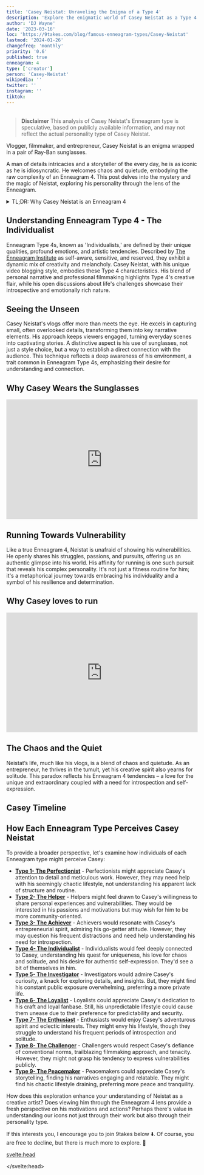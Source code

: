 ```yaml
---
title: 'Casey Neistat: Unraveling the Enigma of a Type 4'
description: 'Explore the enigmatic world of Casey Neistat as a Type 4. Dive into his creative spirit and emotional depth in our latest analysis'
author: 'DJ Wayne'
date: '2023-03-16'
loc: 'https://9takes.com/blog/famous-enneagram-types/Casey-Neistat'
lastmod: '2024-01-26'
changefreq: 'monthly'
priority: '0.6'
published: true
enneagram: 4
type: ['creator']
person: 'Casey-Neistat'
wikipedia: ''
twitter: ''
instagram: ''
tiktok:
---
```


<script>
	import  PopCard  from "../../../lib/components/atoms/PopCard.svelte";
	import Timeline from "../../../lib/components/molecules/Timeline.svelte";
</script>

<!-- <div
	style="display: flex;
    justify-content: center;
    margin: 1rem 0;
	"
>
<img src="/casey-neistat2.svg" />
</div> -->

<div
  style="display: flex;
    justify-content: center;
    margin: 1rem 0;
  "
>
  <PopCard
    image={`/types/4s/${'Casey-Neistat'}.webp`}
    showIcon={false}
    enneagramType="4"
    displayText="Casey Neistat"
    subtext=""
    text=""
  />
</div>

> **Disclaimer** This analysis of Casey Neistat's Enneagram type is speculative, based on publicly available information, and may not reflect the actual personality type of Casey Neistat.

<p class="firstLetter">Vlogger, filmmaker, and entrepreneur, Casey Neistat is an enigma wrapped in a pair of Ray-Ban sunglasses.</p>

A man of details intricacies and a storyteller of the every day, he is as iconic as he is idiosyncratic. He welcomes chaos and quietude, embodying the raw complexity of an Enneagram 4. This post delves into the mystery and the magic of Neistat, exploring his personality through the lens of the Enneagram.

<details>
<summary class="accordion">TL;DR: Why Casey Neistat is an Enneagram 4</summary>
<div class="panel">
<ul>
<li><b>Casey Neistat, an Iconic Enneagram 4:</b> Renowned vlogger Casey Neistat's distinct style is synonymous with the traits of an Enneagram 4. His meticulous attention to detail in his video narratives and his idiosyncratic way of connecting with his audience via his signature sunglasses reflect the individualistic, expressive nature of a Type 4 personality.
</li>
<li>
<b>The Inner World of Neistat:</b> Casey's world teems with a blend of chaos and quietude, reflecting his Enneagram 4 traits. The fine balance he strikes between his entrepreneurial hustle and his craving for solitude speaks volumes about his complex internal landscape, characterized by a constant quest for meaning, introspection, and authenticity.
</li>
<li>
<b>Facing Controversy with Vulnerability:</b> Neistat's fearlessness in showing his vulnerabilities can sometimes stir controversy. Yet, his openness aligns with the core fear of an Enneagram 4 — the fear of having no identity or significance. Even in the face of criticism, his unabashed authenticity mirrors the Enneagram 4's journey towards self-acceptance and understanding.
</li>
<li>
<b>Core Motivation:</b> At his core, Casey's motivation lies in his quest for uniqueness and identity, a significant trait of the Enneagram 4. This driving force is evident in all his pursuits, from his passion for running to his unique approach to storytelling. All his actions trace back to his desire for self-expression and individuality, making him an embodiment of an Enneagram 4.
</li>
</ul>
  </div>
</details>

## Understanding Enneagram Type 4 - The Individualist

Enneagram Type 4s, known as 'Individualists,' are defined by their unique qualities, profound emotions, and artistic tendencies. Described by <a href="https://www.enneagraminstitute.com/type-4">The Enneagram Institute</a> as self-aware, sensitive, and reserved, they exhibit a dynamic mix of creativity and melancholy. Casey Neistat, with his unique video blogging style, embodies these Type 4 characteristics. His blend of personal narrative and professional filmmaking highlights Type 4's creative flair, while his open discussions about life's challenges showcase their introspective and emotionally rich nature.

## Seeing the Unseen

Casey Neistat's vlogs offer more than meets the eye. He excels in capturing small, often overlooked details, transforming them into key narrative elements. His approach keeps viewers engaged, turning everyday scenes into captivating stories. A distinctive aspect is his use of sunglasses, not just a style choice, but a way to establish a direct connection with the audience. This technique reflects a deep awareness of his environment, a trait common in Enneagram Type 4s, emphasizing their desire for understanding and connection.

## Why Casey Wears the Sunglasses

<div class="iframe-container">
<!-- https://youtu.be/xFbJoXJBIIA?t=409 -->
<iframe width="100%" height="315" src="https://www.youtube.com/embed/xFbJoXJBIIA" title="YouTube video player" frameborder="0" allow="accelerometer; autoplay; clipboard-write; encrypted-media; gyroscope; picture-in-picture; web-share" allowfullscreen></iframe>
</div>

## Running Towards Vulnerability

Like a true Enneagram 4, Neistat is unafraid of showing his vulnerabilities. He openly shares his struggles, passions, and pursuits, offering us an authentic glimpse into his world. His affinity for running is one such pursuit that reveals his complex personality. It's not just a fitness routine for him; it's a metaphorical journey towards embracing his individuality and a symbol of his resilience and determination.

## Why Casey loves to run

<div class="iframe-container">
<iframe width="100%" height="315" src="https://www.youtube.com/embed/8-M7WA1qX1g" title="YouTube video player" frameborder="0" allow="accelerometer; autoplay; clipboard-write; encrypted-media; gyroscope; picture-in-picture; web-share" allowfullscreen></iframe>
</div>

<!-- [**Casey loves to run**](https://youtu.be/8-M7WA1qX1g?t=290).  -->

## The Chaos and the Quiet

Neistat’s life, much like his vlogs, is a blend of chaos and quietude. As an entrepreneur, he thrives in the tumult, yet his creative spirit also yearns for solitude. This paradox reflects his Enneagram 4 tendencies – a love for the unique and extraordinary coupled with a need for introspection and self-expression.

## Casey Timeline

<div>
<Timeline timeline={[
{
        date: "2001",
        title: "Beginning of a Filmmaking Journey",
        description: "Casey and his brother Van Neistat started their careers in filmmaking. They began by creating a short film series that drew attention to their unique storytelling style."
    },
    {
        date: "2003",
        title: "iPod's Dirty Secret",
        description: "The Neistat Brothers produced a controversial video, 'iPod's Dirty Secret,' criticizing Apple's lack of a battery replacement program for their iPod product. The video quickly went viral, marking one of their first major public recognitions."
    },
    {
        date: "2004",
        title: "Collaboration with Tom Sachs",
        description: "Casey started working with the renowned artist Tom Sachs, furthering his skills and reputation in the creative industry."
    },
    {
        date: "2006",
        title: "Creation of The Neistat Brothers HBO Series",
        description: "Casey and Van created an HBO series, 'The Neistat Brothers,' showcasing their unique style of filmmaking and storytelling."
    },
    {
        date: "2010",
        title: "The Neistat Brothers Series Airing on HBO",
        description: "Their series was officially aired on HBO, further establishing their presence in mainstream media."
    },
    {
        date: "2015",
        title: "Start of YouTube Vlogging Career",
        description: "Casey began a daily vlog on YouTube, where he shared insights into his life, work, and adventures. His distinct style quickly garnered millions of followers."
    },
    {
        date: "2016",
        title: "Co-Founding Beme",
        description: "Casey co-founded a social media company named Beme, aiming to offer a platform for users to share unedited 8-second videos, promoting authenticity in social media."
    },
    {
        date: "2017",
        title: "Acquisition of Beme by CNN",
        description: "Beme was acquired by CNN, further testifying to the innovative vision Casey brought to the digital and social media landscape."
    },
    {
        date: "2018",
        title: "End of Daily Vlogging and Beginning of 368",
        description: "Casey decided to stop his daily vlog and started a new initiative called 368 - a creative space for creators in New York to collaborate and innovate."
    },
    {
        date: "2020",
        title: "Relocation to Los Angeles",
        description: "Casey moved to Los Angeles and continued creating and sharing content on YouTube, ensuring his connection with fans remained strong while exploring new opportunities in LA's vibrant creative scene."
    }
]}
/>
</div>

## How Each Enneagram Type Perceives Casey Neistat

To provide a broader perspective, let's examine how individuals of each Enneagram type might perceive Casey:

- **[Type 1- The Perfectionist](/blog/enneagram/enneagram-type-1)** - Perfectionists might appreciate Casey's attention to detail and meticulous work. However, they may need help with his seemingly chaotic lifestyle, not understanding his apparent lack of structure and routine.
- **[Type 2- The Helper](/blog/enneagram/enneagram-type-2)** - Helpers might feel drawn to Casey's willingness to share personal experiences and vulnerabilities. They would be interested in his passions and motivations but may wish for him to be more community-oriented.
- **[Type 3- The Achiever](/blog/enneagram/enneagram-type-3)** - Achievers would resonate with Casey's entrepreneurial spirit, admiring his go-getter attitude. However, they may question his frequent distractions and need help understanding his need for introspection.
- **[Type 4- The Individualist](/blog/enneagram/enneagram-type-4)** - Individualists would feel deeply connected to Casey, understanding his quest for uniqueness, his love for chaos and solitude, and his desire for authentic self-expression. They'd see a bit of themselves in him.
- **[Type 5- The Investigator](/blog/enneagram/enneagram-type-5)** - Investigators would admire Casey's curiosity, a knack for exploring details, and insights. But, they might find his constant public exposure overwhelming, preferring a more private life.
- **[Type 6- The Loyalist](/blog/enneagram/enneagram-type-6)** - Loyalists could appreciate Casey's dedication to his craft and loyal fanbase. Still, his unpredictable lifestyle could cause them unease due to their preference for predictability and security.
- **[Type 7- The Enthusiast](/blog/enneagram/enneagram-type-7)** - Enthusiasts would enjoy Casey's adventurous spirit and eclectic interests. They might envy his lifestyle, though they struggle to understand his frequent periods of introspection and solitude.
- **[Type 8- The Challenger](/blog/enneagram/enneagram-type-8)** - Challengers would respect Casey's defiance of conventional norms, trailblazing filmmaking approach, and tenacity. However, they might not grasp his tendency to express vulnerabilities publicly.
- **[Type 9- The Peacemaker](/blog/enneagram/enneagram-type-9)** - Peacemakers could appreciate Casey's storytelling, finding his narratives engaging and relatable. They might find his chaotic lifestyle draining, preferring more peace and tranquility.

How does this exploration enhance your understanding of Neistat as a creative artist? Does viewing him through the Enneagram 4 lens provide a fresh perspective on his motivations and actions? Perhaps there's value in understanding our icons not just through their work but also through their personality type.

If this interests you, I encourage you to join 9takes below ⬇️. Of course, you are free to decline, but there is much more to explore. 🚀

<svelte:head>

<script type="application/ld+json">
  {
  "@context": "http://schema.org",
  "@graph": [
    {
      "@type": "Article",
      "articleBody": "This article delves into the Enneagram Type 4 personality traits of Casey Neistat. Noted for his unique storytelling, attention to detail, and readiness to expose vulnerabilities, Casey portrays the characteristics of a Type 4 individual. The article explores various elements of Casey's life and vlogging style, embodying his Type 4 personality, including his love for running, his iconic glasses, and how he manages the chaos of his life.",
      "creator": {
        "@type": "Person",
        "name": "DJ Wayne",
        "sameAs": ["https://www.instagram.com/djwayne3/", "https://www.youtube.com/@djwayne3", "https://www.linkedin.com/in/davidtwayne/", "https://twitter.com/djwayne3"
        ]
      },
      "author": {
        "@type": "Person",
        "name": "DJ Wayne",
        "sameAs": ["https://www.instagram.com/djwayne3/", "https://www.youtube.com/@djwayne3", "https://www.linkedin.com/in/davidtwayne/", "https://twitter.com/djwayne3"
        ]
      },
      "dateModified": {
        "@type": "Date",
        "@value": "2024-01-26"
      },
      "datePublished": {
        "@type": "Date",
        "@value": "2023-07-02"
      },
      "description": "This blog post uncovers why Casey Neistat may be an Enneagram Type 4. It emphasizes his personality traits, inner world, controversies, motivations, and how these elements might correlate with the core features of Type 4.",
      "headline": "Inside Casey Neistat: A Look Into His Enneagram Type 4 Personality",
      "image": {
        "@type": "ImageObject",
        "height": 900,
        "url": "https://9takes.com/types/4s/Casey-Neistat.webp",
        "width": 900
      },
      "mainEntityOfPage": {
        "@id": "https://9takes.com/blog/famous-enneagram-types/Casey-Neistat",
        "@type": "WebPage"
      },
      "mentions": {
        "@type": "Person",
        "name": "Casey Neistat",
        "sameAs": ["https://en.wikipedia.org/wiki/Casey_Neistat", "https://twitter.com/Casey", "https://www.instagram.com/caseyneistat/", "https://www.youtube.com/user/caseyneistat"]
      },
      "publisher": {
        "@type": "Organization",
        "sameAs": ["https://www.instagram.com/9takesdotcom/", "https://twitter.com/9takesdotcom"],
        "logo": {
          "@type": "ImageObject",
          "url": "https://9takes.com/brand/darkRubix.png"
        },
        "name": "9takes"
      }
    },
    {
      "@type": "FAQPage",
      "mainEntity": [
        {
          "@type": "Question",
          "acceptedAnswer": {
            "@type": "Answer",
            "text": "Casey Neistat exhibits many traits associated with Enneagram Type 4 personalities. This includes his unique storytelling style, openness to express vulnerabilities and distinctive personal style. These characteristics are deeply rooted in his desire to be authentic and unique, a core motivation for Type 4 individuals."
          },
          "name": "Why is Casey Neistat considered an Enneagram Type 4?"
        },
        {
          "@type": "Question",
          "acceptedAnswer": {
            "@type": "Answer",
            "text": "Casey's unique vlogging style, attention to detail, and readiness to expose vulnerabilities all indicate his Type 4 personality. Moreover, his constant search for meaning and authenticity also reflects the strengths and growth potential of Type 4 individuals."
          },
          "name": "What are some examples of Casey Neistat's Type 4 characteristics?"
        }
      ]
    }
  ]
}

</script>

</svelte:head>

<style lang="scss">

</style>
